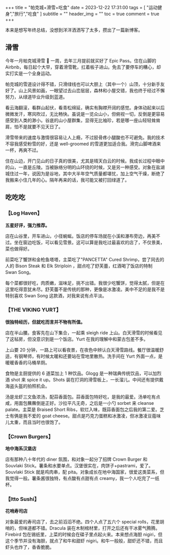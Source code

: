 +++
title = "帕克城+滑雪+吃食"
date = 2023-12-22 17:31:00
tags = [
    "运动健身","旅行","吃食"
]
subtitle = ""
header_img = ""
toc = true
comment = true
+++

本来是想写年终总结，没想到洋洋洒洒写了太多，攒出了一篇新博客。

## 滑雪

今年一月帕克城滑雪 🎿 一周，去年三月提前就买好了 Epic Pass。住在山脚的 Airbnb，每日起个大早，穿着滑雪靴，扛着板子进山。免去了要停车的糟心，却实打实是一个全身运动。

帕克城的雪道设计得不错，只滑绿线也可以大胆上（其中一个）山顶，十分新手友好了。山上风景如画，一眼望过去山峦层层，森林和小屋交错，我也终于经过不懈努力，从绿道毕业升级到蓝道。

看云海翻滚，看群山起伏，看青松绵延，确实有胸襟开阔的感觉。身体动起来以后微微发汗，寒风吹过，无比畅快。虽说是一览众山小，但俯视一切，反倒是更容易感受到人类的渺小。谷底的山小屋群集，显得无比袖珍，若是哪一座山轻轻耸耸肩，怕不是就要不见天日了。

滑雪带来的速度与激情很容易让人上瘾，不过胫骨疼小腿酸也不可避免。我的技术不容我感受粉雪的好，还是 well-groomed 的雪道更加适合我。滑完山脚啤酒来一杯，再爽不过。

住在山边，开门见山的日子真的很美，尤其是晴天白云的时候。我成长过程中眼中的山，一直是丘陵。当被脉络分明的山环绕的时候，又是另一种感受。对象在盐湖城住过一年，说因为是谷地，其中大半年空气质量都堪忧，加上空气干燥，断绝了我搬来小住几年的心。隔年再来的话，我可能又被打回绿道了。

## **吃吃吃**

### 【Log Haven】

**五星好评，强力推荐。**

店在山谷里，开车进山，小径蜿蜒。饭店的停车场就在小溪和瀑布旁边，再美不过。坐在窗边吃饭，可以看见雪景。这可以算是我吃过最喜欢的店了，不仅景美，菜也做得好。

前菜吃了蟹饼和金枪鱼塔塔，主菜吃了"PANCETTA" Cured Shrimp，尝了同去的人的 Bison Steak 和 Elk Striploin ，甜点吃了舒芙蕾，红酒喝了饭店的特制 Swan Song。

每个菜都很好吃，肉质嫩，滋味足，挑不出错。我很少吃蟹饼，觉得太腻，但是在这里吃得意犹未尽。舒芙蕾不是传统的那种，更像是冰激凌。美中不足的是我不是特别喜欢 Swan Song 这款酒，对我来说有点平淡。

### 【THE VIKING YURT】

**很独特经历，但就吃而言并不物有所值。**

店在半山腰。食客先在山下集合，一起乘 sleigh ride 上山。白天滑雪的时候看见了这毡房，但没意识到是一个饭店。Yurt 在我的理解中和蒙古包差不多。

上山要 20 分钟，一路上可以看夜景，在夜色中辨认白天滑雪路线。餐厅很温暖舒适，有钢琴师，有时候太暖和还要站在雪地里散热。洗手间在 Yurt 外面一点，是暖暖香香的马桶旱厕。

食物是主厨提供的 6 道菜加上 1 种饮品。Glogg 是一种瑞典传统饮品，可以加烈酒 shot 来 spice it up。Shots 装在打洞的滑雪板上，一长溜儿。中间还有提供戴海盗头盔的拍照机会。

汤是龙虾三文鱼浓汤，配蒜香面包。蒜香面包特好吃，是我的最爱。汤单吃有点咸，用面包蘸蘸倒是正好。沙拉平凡无奇，之后是一小勺 sorbet 来 cleanse palate。主菜是 Braised Short Ribs，软烂入味，既蒜香面包之后我的第二爱。芝士有俩是我不爱的 goat cheese。甜点是巧克力蛋糕和冰激凌，但冰激凌豆蔻味儿太重，而且当时也很饱了。

### 【Crown Burgers】

**地中海系汉堡店**

店有那种八十年代的 diner 氛围，和对象一起分了招牌 Crown Burger 和 Souvlaki Stick。薯条和水要单点。汉堡很实在，肉饼子+pastrami，爱了。Souvlaki Stick 就是鸡肉串，配 pita。对象成长在地中海国家，很爱这类菜系，但我觉得一般。薯条酱很独特，有点酸有点甜有点 creamy，我一个人吃完了一纸杯。

### 【Itto Sushi】

**花哨寿司店**

对象最爱的寿司店了，去之前滔滔不绝。四个人点了五六个 special rolls，花里胡哨的，但味道都不错。Dracula 装在木制棺材里，打开之后还有干冰雾气腾腾。Firebird 包在锡纸里，上菜的时候会在碟子里点起火来。本来想点海胆 nigiri，但这个季节并没有海胆，就点了和牛和甜虾 nigiri。和牛一般般，甜虾还不错，而且虾头也炸了，香香脆脆。
